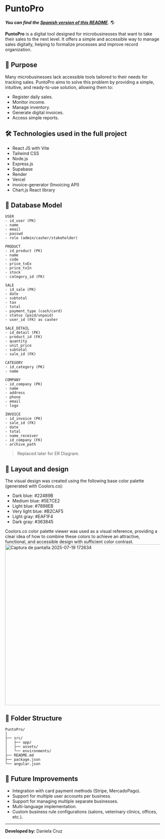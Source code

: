 # PuntoPro

***You can find the [Spanish version of this README](README.ES.md)***. 🌎

**PuntoPro** is a digital tool designed for microbusinesses that want to take their sales to the next level. It offers a simple and accessible way to manage sales digitally, helping to formalize processes and improve record organization.

## 🧩 Purpose

Many microbusinesses lack accessible tools tailored to their needs for tracking sales. PuntoPro aims to solve this problem by providing a simple, intuitive, and ready-to-use solution, allowing them to:

- Register daily sales.
- Monitor income.
- Manage inventory.
- Generate digital invoices.
- Access simple reports.

## 🛠 Technologies used in the full project

* React JS with Vite
* Tailwind CSS
* Node.js
* Express.js
* Supabase
* Render
* Vercel
* invoice-generator (Invoicing API)
* Chart.js React library

## 🧱 Database Model

```
USER
- id_user (PK)
- name
- email
- passwd
- role (admin/casher/stakeholder)

PRODUCT
- id_product (PK)
- name
- code
- price_txEx
- price_txIn
- stock
- category_id (FK)

SALE
- id_sale (PK)
- date
- subtotal
- tax
- total
- payment_type (cash/card)
- status (paid/unpaid)
- user_id (FK) as casher

SALE_DETAIL
- id_detail (PK)
- product_id (FK)
- quantity
- unit_price
- subtotal
- sale_id (FK)

CATEGORY
- id_category (PK)
- name

COMPANY
- id_company (PK)
- name
- address
- phone
- email
- logo

INVOICE
- id_invoice (PK)
- sale_id (FK)
- date
- total
- name_receiver
- id_company (FK)
- archive_path
```
> Replaced later for ER Diagram.

## 🎨 Layout and design

The visual design was created using the following base color palette (generated with Coolors.co):

- Dark blue: #22489B  
- Medium blue: #5E7CE2  
- Light blue: #7898EB  
- Very light blue: #B2CAF5  
- Light gray: #EAF1F4  
- Dark gray: #363845  

Coolors.co color palette viewer was used as a visual reference, providing a clear idea of how to combine these colors to achieve an attractive, functional, and accessible design with sufficient color contrast.
<img width="704" height="524" alt="Captura de pantalla 2025-07-19 172634" src="https://github.com/user-attachments/assets/0acaf5f3-b958-4af4-bd23-5286514f4f20" />

## 📁 Folder Structure

```
PuntoPro/
│
├── src/
│   ├── app/
│   ├── assets/
│   └── environments/
├── README.md
├── package.json
└── angular.json
```

## 🔮 Future Improvements

- Integration with card payment methods (Stripe, MercadoPago).
- Support for multiple user accounts per business.
- Support for managing multiple separate businesses.
- Multi-language implementation.
- Custom business rule configurations (salons, veterinary clinics, offices, etc.).

---

**Developed by:** Daniela Cruz
